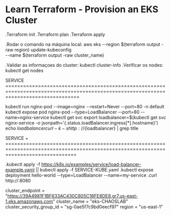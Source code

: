 # Learn Terraform - Provision an EKS Cluster

.Terraform init
.Terraform plan
.Terraform apply

.Rodar o comando na máquina local: aws eks --region $(terraform output -raw region) update-kubeconfig \
    --name $(terraform output -raw cluster_name)

.Validar as informaçoes do cluster: kubectl cluster-info
.Verificar os nodes: kubectl get nodes


SERVICE =====================================================================================================================================

kubectl run nginx-pod --image=nginx --restart=Never --port=80 -n default
kubectl expose pod nginx-pod --type=LoadBalancer --port=80 --name=nginx-service
kubectl get svc
export loadbalancer=$(kubectl get svc nginx-service -o jsonpath='{.status.loadBalancer.ingress[*].hostname}')
echo ${loadbalancer}
curl -k -s http://${loadbalancer} | grep title

SERVICE + ====================================================================================================================================

.kubectl apply -f https://k8s.io/examples/service/load-balancer-example.yaml || kubectl apply -f SERVICE-KUBE.yaml
.kubectl expose deployment hello-world --type=LoadBalancer --name=my-service
.curl http://<external-ip>:8080




cluster_endpoint = "https://39A4981F1BF633AC430C805C18FE8DE8.gr7.us-east-1.eks.amazonaws.com"
cluster_name = "eks-CHAOSLAB"
cluster_security_group_id = "sg-0ae5f7c9bd0eecf97"
region = "us-east-1"

